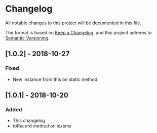# Changelog
All notable changes to this project will be documented in this file.

The format is based on [Keep a Changelog](https://keepachangelog.com/en/1.0.0/),
and this project adheres to [Semantic Versioning](https://semver.org/spec/v2.0.0.html).

## [1.0.2] - 2018-10-27
### Fixed
- New instance from this on static method

## [1.0.1] - 2018-10-20
### Added
- This changelog
- toRecord method on lexeme
